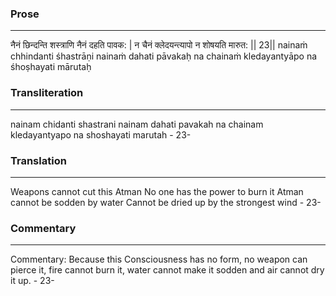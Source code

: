 ### Prose 
 --- 
नैनं छिन्दन्ति शस्त्राणि नैनं दहति पावक: |
न चैनं क्लेदयन्त्यापो न शोषयति मारुत: || 23||
nainaṁ chhindanti śhastrāṇi nainaṁ dahati pāvakaḥ
na chainaṁ kledayantyāpo na śhoṣhayati mārutaḥ

### Transliteration 
 --- 
nainam chidanti shastrani nainam dahati pavakah na chainam kledayantyapo na shoshayati marutah - 23-

### Translation 
 --- 
Weapons cannot cut this Atman No one has the power to burn it Atman cannot be sodden by water Cannot be dried up by the strongest wind - 23-

### Commentary 
 --- 
Commentary: Because this Consciousness has no form, no weapon can pierce it, fire cannot burn it, water cannot make it sodden and air cannot dry it up. - 23-